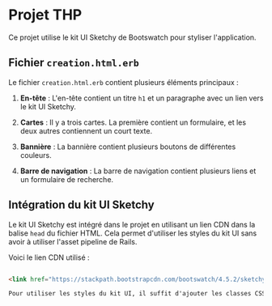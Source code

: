 # Projet THP

Ce projet utilise le kit UI Sketchy de Bootswatch pour styliser l'application.

## Fichier `creation.html.erb`

Le fichier `creation.html.erb` contient plusieurs éléments principaux :

1. **En-tête** : L'en-tête contient un titre `h1` et un paragraphe avec un lien vers le kit UI Sketchy.

2. **Cartes** : Il y a trois cartes. La première contient un formulaire, et les deux autres contiennent un court texte.

3. **Bannière** : La bannière contient plusieurs boutons de différentes couleurs.

4. **Barre de navigation** : La barre de navigation contient plusieurs liens et un formulaire de recherche.

## Intégration du kit UI Sketchy

Le kit UI Sketchy est intégré dans le projet en utilisant un lien CDN dans la balise `head` du fichier HTML. Cela permet d'utiliser les styles du kit UI sans avoir à utiliser l'asset pipeline de Rails.

Voici le lien CDN utilisé :

```html

<link href="https://stackpath.bootstrapcdn.com/bootswatch/4.5.2/sketchy/bootstrap.min.css" rel="stylesheet">

Pour utiliser les styles du kit UI, il suffit d'ajouter les classes CSS correspondantes aux éléments HTML.

```


